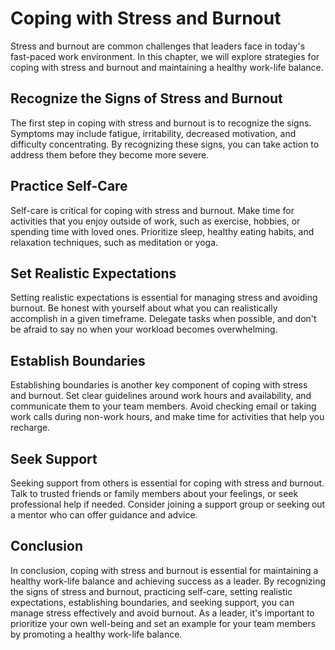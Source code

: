 Coping with Stress and Burnout
=======================================================================

Stress and burnout are common challenges that leaders face in today's fast-paced work environment. In this chapter, we will explore strategies for coping with stress and burnout and maintaining a healthy work-life balance.

Recognize the Signs of Stress and Burnout
-----------------------------------------

The first step in coping with stress and burnout is to recognize the signs. Symptoms may include fatigue, irritability, decreased motivation, and difficulty concentrating. By recognizing these signs, you can take action to address them before they become more severe.

Practice Self-Care
------------------

Self-care is critical for coping with stress and burnout. Make time for activities that you enjoy outside of work, such as exercise, hobbies, or spending time with loved ones. Prioritize sleep, healthy eating habits, and relaxation techniques, such as meditation or yoga.

Set Realistic Expectations
--------------------------

Setting realistic expectations is essential for managing stress and avoiding burnout. Be honest with yourself about what you can realistically accomplish in a given timeframe. Delegate tasks when possible, and don't be afraid to say no when your workload becomes overwhelming.

Establish Boundaries
--------------------

Establishing boundaries is another key component of coping with stress and burnout. Set clear guidelines around work hours and availability, and communicate them to your team members. Avoid checking email or taking work calls during non-work hours, and make time for activities that help you recharge.

Seek Support
------------

Seeking support from others is essential for coping with stress and burnout. Talk to trusted friends or family members about your feelings, or seek professional help if needed. Consider joining a support group or seeking out a mentor who can offer guidance and advice.

Conclusion
----------

In conclusion, coping with stress and burnout is essential for maintaining a healthy work-life balance and achieving success as a leader. By recognizing the signs of stress and burnout, practicing self-care, setting realistic expectations, establishing boundaries, and seeking support, you can manage stress effectively and avoid burnout. As a leader, it's important to prioritize your own well-being and set an example for your team members by promoting a healthy work-life balance.
